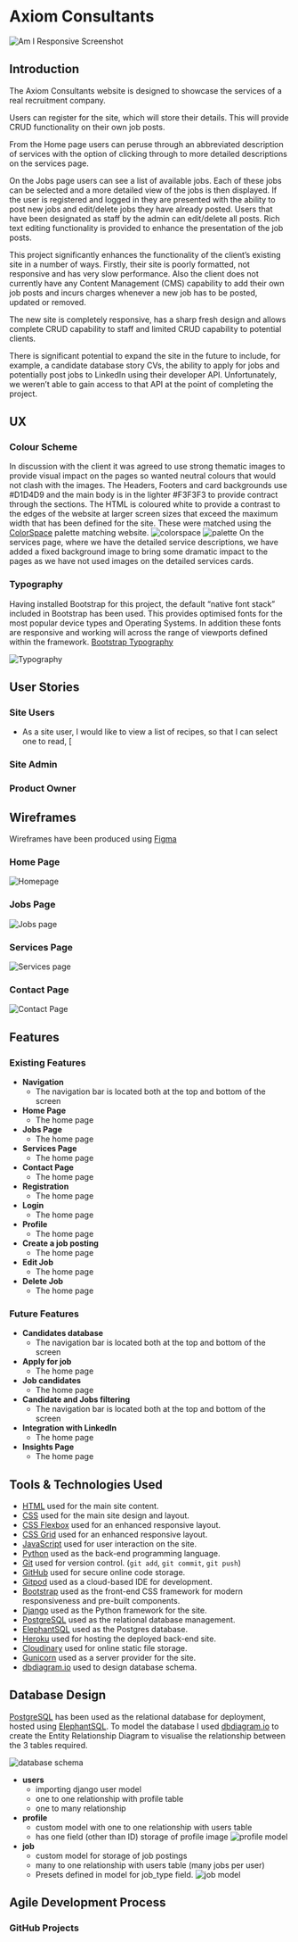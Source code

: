 # Axiom Consultants
![Am I Responsive Screenshot](axiom/documentation/amIResponsive.png)

## Introduction

The Axiom Consultants website is designed to showcase the services of a real recruitment company. 

Users can register for the site, which will store their details.  This will provide CRUD functionality on their own job posts.

From the Home page users can peruse through an abbreviated description of services with the option of clicking through to more detailed descriptions on the services page.

On the Jobs page users can see a list of available jobs.  Each of these jobs can be selected and a more detailed view of the jobs is then displayed.  If the user is registered and logged in they are presented with the ability to post new jobs and edit/delete jobs they have already posted.  Users that have been designated as staff by the admin can edit/delete all posts.  Rich text editing functionality is provided to enhance the presentation of the job posts.

This project significantly enhances the functionality of the client’s existing site in a number of ways.  Firstly, their site is poorly formatted, not responsive and has very slow performance.  Also the client does not currently have any Content Management (CMS) capability to add their own job posts and incurs charges whenever a new job has to be posted, updated or removed.

The new site is completely responsive, has a sharp fresh design and allows complete CRUD capability to staff and limited CRUD capability to potential clients. 

There is significant potential to expand the site in the future to include, for example, a candidate database story CVs, the ability to apply for jobs and potentially post jobs to LinkedIn using their developer API.  Unfortunately, we weren’t able to gain access to that API at the point of completing the project.

## UX

### Colour Scheme

In discussion with the client it was agreed to use strong thematic images to provide visual impact on the pages so wanted neutral colours that would not clash with the images.  The Headers, Footers and card backgrounds use #D1D4D9 and the main body is in the lighter #F3F3F3 to provide contract through the sections.  The HTML is coloured white to provide a contrast to the edges of the website at larger screen sizes that exceed the maximum width that has been defined for the site.  These were matched using the [ColorSpace](https://mycolor.space/) palette matching website.
![colorspace](axiom/documentation/colorspace.png)
![palette](axiom/documentation/palette.png)
On the services page, where we have the detailed service descriptions, we have added a fixed background image to bring some dramatic impact to the pages as we have not used images on the detailed services cards.

### Typography

Having installed Bootstrap for this project, the default “native font stack” included in Bootstrap has been used.  This provides optimised fonts for the most popular device types and Operating Systems.  In addition these fonts are responsive and working will across the range of viewports defined within the framework.
[Bootstrap Typography](https://getbootstrap.com/docs/5.3/content/typography/)

![Typography](axiom/documentation/typography.png)

## User Stories

### Site Users

- As a site user, I would like to view a list of recipes, so that I can select one to read, [

### Site Admin



### Product Owner



## Wireframes

Wireframes have been produced using [Figma](https://www.figma.com/file/O8JAL46OdCJH5ZrVO6Ie9x/Axiom?type=design&node-id=0%3A1&mode=design&t=9b1wHrEOAMbPun55-1)

### Home Page

![Homepage](axiom/documentation/home_wireframe.png)

### Jobs Page

![Jobs page](axiom/documentation/jobs_wireframe.png)

### Services Page

![Services page](axiom/documentation/services_wireframe.png)

### Contact Page

![Contact Page](axiom/documentation/contact_wireframe.png)


## Features

### Existing Features

- **Navigation**
    - The navigation bar is located both at the top and bottom of the screen
- **Home Page**
    - The home page
- **Jobs Page**
    - The home page
- **Services Page**
    - The home page
- **Contact Page**
    - The home page
- **Registration**
    - The home page
- **Login**
    - The home page
- **Profile**
    - The home page
- **Create a job posting**
    - The home page
- **Edit Job**
    - The home page
- **Delete Job**
    - The home page


### Future Features

- **Candidates database**
    - The navigation bar is located both at the top and bottom of the screen
- **Apply for job**
    - The home page
- **Job candidates**
    - The home page
- **Candidate and Jobs filtering**
    - The navigation bar is located both at the top and bottom of the screen
- **Integration with LinkedIn**
    - The home page
- **Insights Page**
    - The home page

## Tools & Technologies Used

- [HTML](https://en.wikipedia.org/wiki/HTML) used for the main site content.
- [CSS](https://en.wikipedia.org/wiki/CSS) used for the main site design and layout.
- [CSS Flexbox](https://www.w3schools.com/css/css3_flexbox.asp) used for an enhanced responsive layout.
- [CSS Grid](https://www.w3schools.com/css/css_grid.asp) used for an enhanced responsive layout.
- [JavaScript](https://www.javascript.com) used for user interaction on the site.
- [Python](https://www.python.org) used as the back-end programming language.
- [Git](https://git-scm.com) used for version control. (`git add`, `git commit`, `git push`)
- [GitHub](https://github.com) used for secure online code storage.
- [Gitpod](https://gitpod.io) used as a cloud-based IDE for development.
- [Bootstrap](https://getbootstrap.com) used as the front-end CSS framework for modern responsiveness and pre-built components.
- [Django](https://www.djangoproject.com) used as the Python framework for the site.
- [PostgreSQL](https://www.postgresql.org) used as the relational database management.
- [ElephantSQL](https://www.elephantsql.com) used as the Postgres database.
- [Heroku](https://www.heroku.com) used for hosting the deployed back-end site.
- [Cloudinary](https://cloudinary.com) used for online static file storage.
- [Gunicorn](https://gunicorn.org/) used as a server provider for the site.
- [dbdiagram.io](https://dbdiagram.io/) used to design database schema.

## Database Design

[PostgreSQL](https://www.postgresql.org) has been used as the relational database for deployment, hosted using [ElephantSQL](https://www.elephantsql.com).  To model the database I used [dbdiagram.io](https://dbdiagram.io/d/Axiom-65365b24ffbf5169f041a7be) to create the Entity Relationship Diagram to visualise the relationship between the 3 tables required.

![database schema](axiom/documentation/database_schema.png)

- **users**
    - importing django user model
    - one to one relationship with profile table
    - one to many relationship 
- **profile**
    - custom model with one to one relationship with users table
    - has one field (other than ID) storage of profile image
![profile model](axiom/documentation/profile_model.png)
- **job**
    - custom model for storage of job postings
    - many to one relationship with users table (many jobs per user)
    - Presets defined in model for job_type field.
![job model](axiom/documentation/job_model.png)


## Agile Development Process

### GitHub Projects